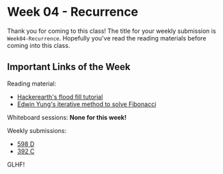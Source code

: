 # Week 04 - Recurrence

Thank you for coming to this class! The title for your weekly submission is `Week04-Recurrence`. Hopefully you've read the reading materials before coming into this class.

## Important Links of the Week

Reading material:
- [Hackerearth's flood fill tutorial](https://www.hackerearth.com/practice/algorithms/graphs/flood-fill-algorithm/tutorial/)
- [Edwin Yung's iterative method to solve Fibonacci](https://medium.com/@edwinyung/using-fibonacci-to-exemplify-recursion-big-o-and-memoization-9b1b47316c5e)

Whiteboard sessions: **None for this week!**

Weekly submissions:
- [598 D](http://codeforces.com/contest/598/problem/D)
- [392 C](http://codeforces.com/problemset/problem/392/C)

GLHF!
